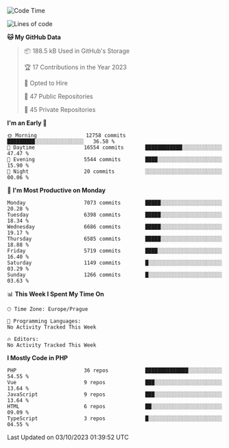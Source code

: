 <!--START_SECTION:waka-->
![Code Time](http://img.shields.io/badge/Code%20Time-1%2C583%20hrs%2058%20mins-blue)

![Lines of code](https://img.shields.io/badge/From%20Hello%20World%20I%27ve%20Written-11.3%20million%20lines%20of%20code-blue)

**🐱 My GitHub Data** 

> 📦 188.5 kB Used in GitHub's Storage 
 > 
> 🏆 17 Contributions in the Year 2023
 > 
> 💼 Opted to Hire
 > 
> 📜 47 Public Repositories 
 > 
> 🔑 45 Private Repositories 
 > 
**I'm an Early 🐤** 

```text
🌞 Morning                12758 commits       █████████░░░░░░░░░░░░░░░░   36.58 % 
🌆 Daytime                16554 commits       ████████████░░░░░░░░░░░░░   47.47 % 
🌃 Evening                5544 commits        ████░░░░░░░░░░░░░░░░░░░░░   15.90 % 
🌙 Night                  20 commits          ░░░░░░░░░░░░░░░░░░░░░░░░░   00.06 % 
```
📅 **I'm Most Productive on Monday** 

```text
Monday                   7073 commits        █████░░░░░░░░░░░░░░░░░░░░   20.28 % 
Tuesday                  6398 commits        █████░░░░░░░░░░░░░░░░░░░░   18.34 % 
Wednesday                6686 commits        █████░░░░░░░░░░░░░░░░░░░░   19.17 % 
Thursday                 6585 commits        █████░░░░░░░░░░░░░░░░░░░░   18.88 % 
Friday                   5719 commits        ████░░░░░░░░░░░░░░░░░░░░░   16.40 % 
Saturday                 1149 commits        █░░░░░░░░░░░░░░░░░░░░░░░░   03.29 % 
Sunday                   1266 commits        █░░░░░░░░░░░░░░░░░░░░░░░░   03.63 % 
```


📊 **This Week I Spent My Time On** 

```text
🕑︎ Time Zone: Europe/Prague

💬 Programming Languages: 
No Activity Tracked This Week

🔥 Editors: 
No Activity Tracked This Week
```

**I Mostly Code in PHP** 

```text
PHP                      36 repos            ██████████████░░░░░░░░░░░   54.55 % 
Vue                      9 repos             ███░░░░░░░░░░░░░░░░░░░░░░   13.64 % 
JavaScript               9 repos             ███░░░░░░░░░░░░░░░░░░░░░░   13.64 % 
HTML                     6 repos             ██░░░░░░░░░░░░░░░░░░░░░░░   09.09 % 
TypeScript               3 repos             █░░░░░░░░░░░░░░░░░░░░░░░░   04.55 % 
```




 Last Updated on 03/10/2023 01:39:52 UTC
<!--END_SECTION:waka-->
<!--
**AlexKratky/AlexKratky** is a ✨ _special_ ✨ repository because its `README.md` (this file) appears on your GitHub profile.

Here are some ideas to get you started:

- 🔭 I’m currently working on ...
- 🌱 I’m currently learning ...
- 👯 I’m looking to collaborate on ...
- 🤔 I’m looking for help with ...
- 💬 Ask me about ...
- 📫 How to reach me: ...
- 😄 Pronouns: ...
- ⚡ Fun fact: ...
-->
